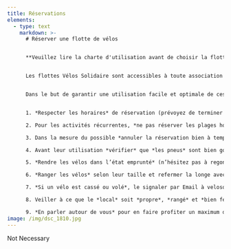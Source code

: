 ```yaml
---
title: Réservations
elements:
  - type: text
    markdown: >-
      # Réserver une flotte de vélos


      **Veuillez lire la charte d'utilisation avant de choisir la flotte et la date qui vous convient.**


      Les flottes Vélos Solidaire sont accessibles à toute association psyco/socio/culturelle ou de promotion de la santé et la cohésion sociale active en Région Bruxelloise et qui s’adresse à un public moins favorisé. Les vélos sont disponibles à titre gratuit pour des activités d’apprentissage du vélo ou pour des sorties à vélo en groupe. 


      Dans le but de garantir une utilisation facile et optimale de ces flottes, il vous est demandé de :


      1. *Respecter les horaires* de réservation (prévoyez de terminer votre activité un peu plus tôt pour avoir le temps de bien ranger les vélos). Il vous est possible de réserver des vélos pour une journée entière, juste une matinée ou juste une après-midi. Attention de bien vous référer aux horaires d’ouverture et fermeture des différents lieux.

      2. Pour les activités récurrentes, *ne pas réserver les plages horaires trop à l’avance* (maximum 3 mois) pour laisser l’opportunité à toutes les association partenaires de bénéficier du service.

      3. Dans la mesure du possible *annuler la réservation bien à temps* (1 semaine minimum) pour libérer la plage horaire à une autre association.

      4. Avant leur utilisation *vérifier* que *les pneus* sont bien gonflés, *les selles* à la bonne hauteur et *les freins* en bon état.

      5. *Rendre les vélos dans l’état emprunté* (n’hésitez pas à regonfler les pneus, vérifier que la selle et le guidon sont bien fixés,…).

      6. *Ranger les vélos* selon leur taille et refermer la longe avec le cadenas à clé.

      7. *Si un vélo est cassé ou volé*, le signaler par Email à velosolidaire@cyclo.org et placer le vélo à l’endroit prévu pour les vélos cassés.

      8. Veiller à ce que le *local* soit *propre*, *rangé* et *bien fermé* à votre départ

      9. *En parler autour de vous* pour en faire profiter un maximum de personnes !
image: /img/dsc_1810.jpg
---
```

Not Necessary
